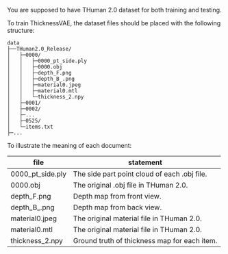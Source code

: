 You are supposed to have THuman 2.0 dataset for both training and testing.

To train ThicknessVAE, the dataset files should be placed with the following structure:

```
data
├──THuman2.0_Release/
│	├─0000/
│	│   ├─0000_pt_side.ply
│	│   ├─0000.obj
│	│   ├─depth_F.png
│	│   ├─depth_B_.png
│	│   ├─material0.jpeg
│	│   ├─material0.mtl
│	│   └─thickness_2.npy
│	├─0001/
│	├─0002/
│	├─...
│	├─0525/
│	└─items.txt
├─...
```

To illustrate the meaning of each document:

| file             | statement                                    |
| ---------------- | -------------------------------------------- |
| 0000_pt_side.ply | The side part point cloud of each .obj file. |
| 0000.obj         | The original .obj file in THuman 2.0.        |
| depth_F.png      | Depth map from front view.                   |
| depth_B_.png     | Depth map from back view.                    |
| material0.jpeg   | The original material file in THuman 2.0.   |
| material0.mtl    | The original material file in THuman 2.0.   |
| thickness_2.npy  | Ground truth of thickness map for each item. |